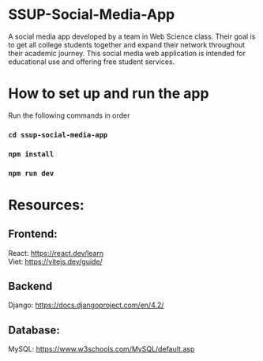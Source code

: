 # SSUP-Social-Media-App
A social media app developed by a team in Web Science class. Their goal is to get all college students together and expand their network throughout their academic journey. This social media web application is intended for educational use and offering free student services.

# How to set up and run the app
Run the following commands in order
### `cd ssup-social-media-app`
### `npm install`
### `npm run dev`

# Resources:
## Frontend:
React: https://react.dev/learn \
Viet: https://vitejs.dev/guide/

## Backend
Django: https://docs.djangoproject.com/en/4.2/

## Database:
MySQL: https://www.w3schools.com/MySQL/default.asp
